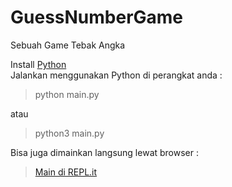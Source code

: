 # GuessNumberGame
Sebuah Game Tebak Angka

Install [Python](https://www.python.org/downloads/)<br>
Jalankan menggunakan Python di perangkat anda :

> python main.py

atau

> python3 main.py

Bisa juga dimainkan langsung lewat browser :
> [Main di REPL.it](https://replit.com/@chrisna/Guessing-Number-Game)
